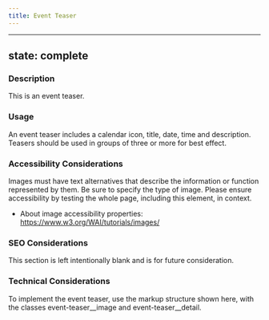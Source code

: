 ```yaml
---
title: Event Teaser
---
```


---
state: complete
---

### Description
This is an event teaser.

### Usage
An event teaser includes a calendar icon, title, date, time and description. Teasers should be used in groups of three or more for best effect.

### Accessibility Considerations
Images must have text alternatives that describe the information or function represented by them. Be sure to specify the type of image. Please ensure accessibility by testing the whole page, including this element, in context.

* About image accessibility properties: https://www.w3.org/WAI/tutorials/images/

### SEO Considerations
This section is left intentionally blank and is for future consideration.

### Technical Considerations
To implement the event teaser, use the markup structure shown here, with the classes event-teaser__image and event-teaser__detail.
